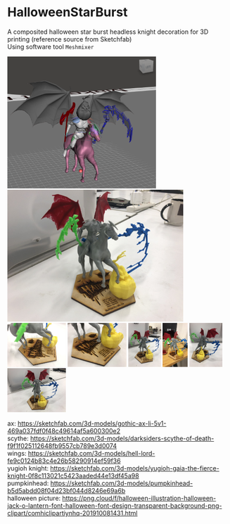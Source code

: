 # HalloweenStarBurst
A composited halloween star burst headless knight decoration for 3D printing (reference source from Sketchfab)  
Using software tool ```Meshmixer```   

<img src="https://raw.githubusercontent.com/shannon112/HalloweenStarBurst/master/doc/composited_model.png" height=300/> <img src="https://raw.githubusercontent.com/shannon112/HalloweenStarBurst/master/result/demo.JPG" height=300/>
<img src="https://raw.githubusercontent.com/shannon112/HalloweenStarBurst/master/result/IMG_2912.JPG" height=100/> <img src="https://raw.githubusercontent.com/shannon112/HalloweenStarBurst/master/result/IMG_3736.JPG" height=100/> <img src="https://raw.githubusercontent.com/shannon112/HalloweenStarBurst/master/result/IMG_4425.JPG" height=100/> <img src="https://raw.githubusercontent.com/shannon112/HalloweenStarBurst/master/result/IMG_5396.JPG" height=100/> <img src="https://raw.githubusercontent.com/shannon112/HalloweenStarBurst/master/result/IMG_5579.JPG" height=100/> <img src="https://raw.githubusercontent.com/shannon112/HalloweenStarBurst/master/result/IMG_6619.JPG" height=100/>

ax: https://sketchfab.com/3d-models/gothic-ax-li-5v1-469a037fdf0f48c49614af5a600300e2  
scythe: https://sketchfab.com/3d-models/darksiders-scythe-of-death-f9f1f025112648fb9557cb789e3d0074  
wings: https://sketchfab.com/3d-models/hell-lord-fe9c0124b83c4e26b58290914ef59f36  
yugioh knight: https://sketchfab.com/3d-models/yugioh-gaia-the-fierce-knight-0f8c113021c5423aaded44e13df45a98  
pumpkinhead: https://sketchfab.com/3d-models/pumpkinhead-b5d5abdd08f04d23bf044d8246e69a6b  
halloween picture: https://png.cloud/f/halloween-illustration-halloween-jack-o-lantern-font-halloween-font-design-transparent-background-png-clipart/comhiclipartiynhq-201910081431.html
